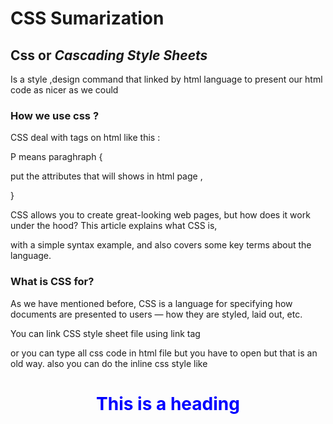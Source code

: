 # CSS Sumarization 

## Css or ***Cascading Style Sheets*** 

Is a style ,design command that linked by html language to present our  html code as nicer as we could 

### How we use css ?

CSS deal with tags on html like this :

P means paraghraph 
{

put the attributes that will shows in html page ,

}

CSS allows you to create great-looking web pages,
but how does it work under the hood? This article explains what CSS is,

with a simple syntax example, and also covers some key terms about the language.

### What is CSS for?

As we have mentioned before, CSS is a language for specifying how documents are presented to users — how they are styled, laid out, etc.

You can link CSS style sheet file using link tag   

<link rel="stylesheet" href="mystyle.css">

or you can type all css code in html file but you have to open <style>css code </style> but that is an old way.
also you can do  the inline css style like <h1 style="color:blue;text-align:center;">This is a heading</h1>
